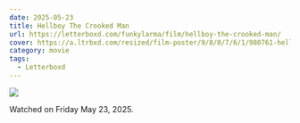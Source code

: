 ```yaml
---
date: 2025-05-23
title: Hellboy The Crooked Man
url: https://letterboxd.com/funkylarma/film/hellboy-the-crooked-man/
cover: https://a.ltrbxd.com/resized/film-poster/9/8/0/7/6/1/980761-hellboy-the-crooked-man-0-600-0-900-crop.jpg?v=e79545637f
category: movie
tags:
  - Letterboxd
---
```


![](https://a.ltrbxd.com/resized/film-poster/9/8/0/7/6/1/980761-hellboy-the-crooked-man-0-600-0-900-crop.jpg?v=e79545637f)

Watched on Friday May 23, 2025.
